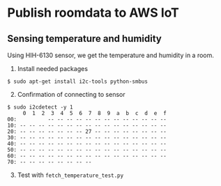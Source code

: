 # Publish roomdata to AWS IoT
## Sensing temperature and humidity
Using HIH-6130 sensor, we get the temperature and humidity in a room.

1. Install needed packages
```
$ sudo apt-get install i2c-tools python-smbus
```

2. Confirmation of connecting to sensor
```
$ sudo i2cdetect -y 1
     0  1  2  3  4  5  6  7  8  9  a  b  c  d  e  f
00:          -- -- -- -- -- -- -- -- -- -- -- -- --
10: -- -- -- -- -- -- -- -- -- -- -- -- -- -- -- --
20: -- -- -- -- -- -- -- 27 -- -- -- -- -- -- -- --
30: -- -- -- -- -- -- -- -- -- -- -- -- -- -- -- --
40: -- -- -- -- -- -- -- -- -- -- -- -- -- -- -- --
50: -- -- -- -- -- -- -- -- -- -- -- -- -- -- -- --
60: -- -- -- -- -- -- -- -- -- -- -- -- -- -- -- --
70: -- -- -- -- -- -- -- --
```

3. Test with `fetch_temperature_test.py`
